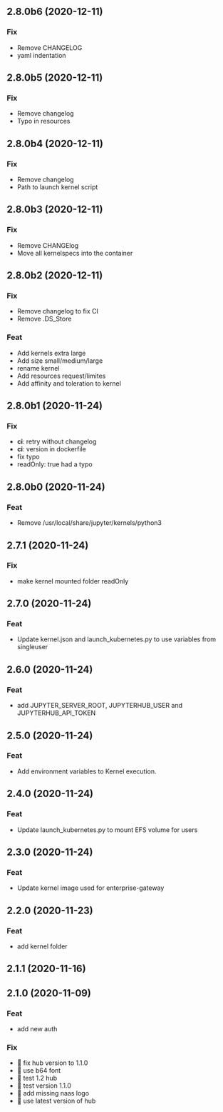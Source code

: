 ## 2.8.0b6 (2020-12-11)

### Fix

- Remove CHANGELOG
- yaml indentation

## 2.8.0b5 (2020-12-11)

### Fix

- Remove changelog
- Typo in resources

## 2.8.0b4 (2020-12-11)

### Fix

- Remove changelog
- Path to launch kernel script

## 2.8.0b3 (2020-12-11)

### Fix

- Remove CHANGElog
- Move all kernelspecs into the container

## 2.8.0b2 (2020-12-11)

### Fix

- Remove changelog to fix CI
- Remove .DS_Store

### Feat

- Add kernels extra large
- Add size small/medium/large
- rename kernel
- Add resources request/limites
- Add affinity and toleration to kernel

## 2.8.0b1 (2020-11-24)

### Fix

- **ci**: retry without changelog
- **ci**: version in dockerfile
- fix typo
- readOnly: true had a typo

## 2.8.0b0 (2020-11-24)

### Feat

- Remove /usr/local/share/jupyter/kernels/python3

## 2.7.1 (2020-11-24)

### Fix

- make kernel mounted folder readOnly

## 2.7.0 (2020-11-24)

### Feat

- Update kernel.json and launch_kubernetes.py to use variables from singleuser

## 2.6.0 (2020-11-24)

### Feat

- add JUPYTER_SERVER_ROOT, JUPYTERHUB_USER and JUPYTERHUB_API_TOKEN

## 2.5.0 (2020-11-24)

### Feat

- Add environment variables to Kernel execution.

## 2.4.0 (2020-11-24)

### Feat

- Update launch_kubernetes.py to mount EFS volume for users

## 2.3.0 (2020-11-24)

### Feat

- Update kernel image used for enterprise-gateway

## 2.2.0 (2020-11-23)

### Feat

- add kernel folder

## 2.1.1 (2020-11-16)

## 2.1.0 (2020-11-09)

### Feat

- add new auth

### Fix

- :bug: fix hub version to 1.1.0
- :bug: use b64 font
- :bug: test 1.2 hub
- :bug: test version 1.1.0
- :bug: add missing naas logo
- :bug: use latest version of hub

